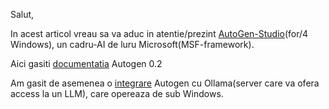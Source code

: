 Salut,

In acest articol vreau sa va aduc in atentie/prezint [AutoGen-Studio](https://github.com/microsoft/autogen)(for/4 Windows), un cadru-AI de luru Microsoft(MSF-framework).

Aici gasiti [documentatia](https://microsoft.github.io/autogen/0.2/docs/Getting-Started) Autogen 0.2

Am gasit de asemenea o [integrare](https://github.com/hqnicolas/WindowsAutoGenStudio) Autogen cu Ollama(server care va ofera access la un LLM), care opereaza de sub Windows.
